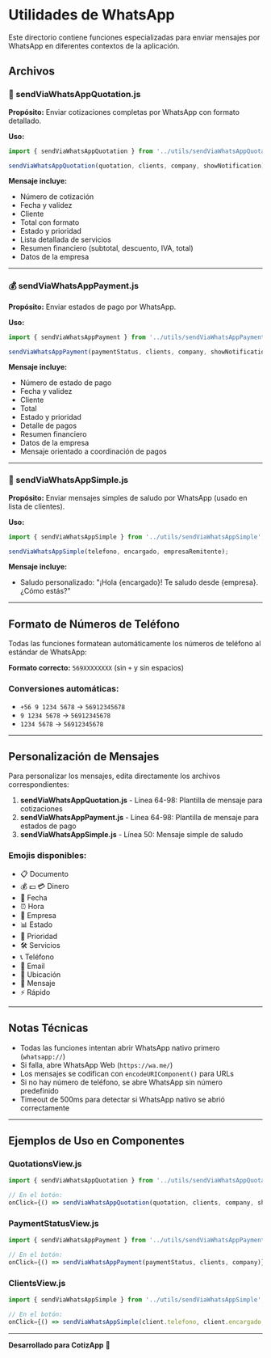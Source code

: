 # Utilidades de WhatsApp

Este directorio contiene funciones especializadas para enviar mensajes por WhatsApp en diferentes contextos de la aplicación.

## Archivos

### 📱 sendViaWhatsAppQuotation.js
**Propósito:** Enviar cotizaciones completas por WhatsApp con formato detallado.

**Uso:**
```javascript
import { sendViaWhatsAppQuotation } from '../utils/sendViaWhatsAppQuotation';

sendViaWhatsAppQuotation(quotation, clients, company, showNotification);
```

**Mensaje incluye:**
- Número de cotización
- Fecha y validez
- Cliente
- Total con formato
- Estado y prioridad
- Lista detallada de servicios
- Resumen financiero (subtotal, descuento, IVA, total)
- Datos de la empresa

---

### 💰 sendViaWhatsAppPayment.js
**Propósito:** Enviar estados de pago por WhatsApp.

**Uso:**
```javascript
import { sendViaWhatsAppPayment } from '../utils/sendViaWhatsAppPayment';

sendViaWhatsAppPayment(paymentStatus, clients, company, showNotification);
```

**Mensaje incluye:**
- Número de estado de pago
- Fecha y validez
- Cliente
- Total
- Estado y prioridad
- Detalle de pagos
- Resumen financiero
- Datos de la empresa
- Mensaje orientado a coordinación de pagos

---

### 💬 sendViaWhatsAppSimple.js
**Propósito:** Enviar mensajes simples de saludo por WhatsApp (usado en lista de clientes).

**Uso:**
```javascript
import { sendViaWhatsAppSimple } from '../utils/sendViaWhatsAppSimple';

sendViaWhatsAppSimple(telefono, encargado, empresaRemitente);
```

**Mensaje incluye:**
- Saludo personalizado: "¡Hola {encargado}! Te saludo desde {empresa}. ¿Cómo estás?"

---

## Formato de Números de Teléfono

Todas las funciones formatean automáticamente los números de teléfono al estándar de WhatsApp:

**Formato correcto:** `569XXXXXXXX` (sin `+` y sin espacios)

### Conversiones automáticas:
- `+56 9 1234 5678` → `56912345678`
- `9 1234 5678` → `56912345678`
- `1234 5678` → `56912345678`

---

## Personalización de Mensajes

Para personalizar los mensajes, edita directamente los archivos correspondientes:

1. **sendViaWhatsAppQuotation.js** - Línea 64-98: Plantilla de mensaje para cotizaciones
2. **sendViaWhatsAppPayment.js** - Línea 64-98: Plantilla de mensaje para estados de pago
3. **sendViaWhatsAppSimple.js** - Línea 50: Mensaje simple de saludo

### Emojis disponibles:
- 📋 Documento
- 💰 💵 💳 Dinero
- 📅 Fecha
- ⏰ Hora
- 🏢 Empresa
- 📊 Estado
- 🎯 Prioridad
- 🛠️ Servicios
- 📞 Teléfono
- 📧 Email
- 📍 Ubicación
- 💬 Mensaje
- ⚡ Rápido

---

## Notas Técnicas

- Todas las funciones intentan abrir WhatsApp nativo primero (`whatsapp://`)
- Si falla, abre WhatsApp Web (`https://wa.me/`)
- Los mensajes se codifican con `encodeURIComponent()` para URLs
- Si no hay número de teléfono, se abre WhatsApp sin número predefinido
- Timeout de 500ms para detectar si WhatsApp nativo se abrió correctamente

---

## Ejemplos de Uso en Componentes

### QuotationsView.js
```javascript
import { sendViaWhatsAppQuotation } from '../utils/sendViaWhatsAppQuotation';

// En el botón:
onClick={() => sendViaWhatsAppQuotation(quotation, clients, company, showNotification)}
```

### PaymentStatusView.js
```javascript
import { sendViaWhatsAppPayment } from '../utils/sendViaWhatsAppPayment';

// En el botón:
onClick={() => sendViaWhatsAppPayment(paymentStatus, clients, company)}
```

### ClientsView.js
```javascript
import { sendViaWhatsAppSimple } from '../utils/sendViaWhatsAppSimple';

// En el botón:
onClick={() => sendViaWhatsAppSimple(client.telefono, client.encargado, company?.razonSocial)}
```

---

**Desarrollado para CotizApp** 🚀
